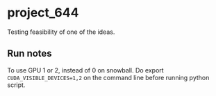 # project_644
Testing feasibility of one of the ideas. 

## Run notes
To use GPU 1 or 2, instead of 0 on snowball. Do export `CUDA_VISIBLE_DEVICES=1,2`  on the command line before running python script.

